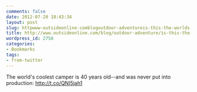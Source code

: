 ```yaml
---
comments: false
date: 2012-07-20 18:43:34
layout: post
slug: httpwww-outsideonline-comblogoutdoor-adventureis-this-the-worlds-coolest-forgotten-camper-html
title: http://www.outsideonline.com/blog/outdoor-adventure/is-this-the-worlds-coolest-forgotten-camper.html
wordpress_id: 2758
categories:
- Bookmarks
tags:
- from-twitter
---
```


The world's coolest camper is 40 years old--and was never put into production: http://t.co/QNI5jah1
